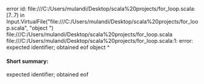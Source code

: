 error id: file:///C:/Users/mulandi/Desktop/scala%20projects/for_loop.scala:[7..7) in Input.VirtualFile("file:///C:/Users/mulandi/Desktop/scala%20projects/for_loop.scala", "object ")
file:///C:/Users/mulandi/Desktop/scala%20projects/for_loop.scala
file:///C:/Users/mulandi/Desktop/scala%20projects/for_loop.scala:1: error: expected identifier; obtained eof
object 
       ^
#### Short summary: 

expected identifier; obtained eof